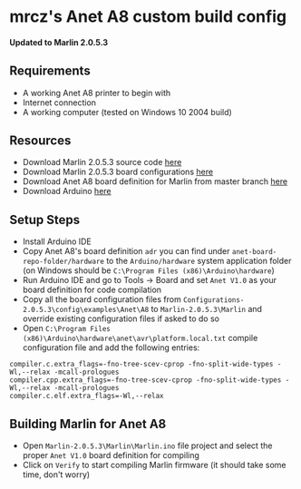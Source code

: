# mrcz's Anet A8 custom build config
#### Updated to Marlin 2.0.5.3

## Requirements

- A working Anet A8 printer to begin with
- Internet connection
- A working computer (tested on Windows 10 2004 build)

## Resources

- Download Marlin 2.0.5.3 source code [here](https://github.com/MarlinFirmware/Marlin/releases)
- Download Marlin 2.0.5.3 board configurations [here](https://github.com/MarlinFirmware/Configurations/releases)
- Download Anet A8 board definition for Marlin from master branch [here](https://github.com/SkyNet3D/anet-board)
- Download Arduino [here](https://www.arduino.cc/en/main/software)

## Setup Steps

- Install Arduino IDE
- Copy Anet A8's board definition `adr` you can find under `anet-board-repo-folder/hardware` to the `Arduino/hardware` system application folder
  (on Windows should be `C:\Program Files (x86)\Arduino\hardware`)
- Run Arduino IDE and go to Tools -> Board and set `Anet V1.0` as your board definition for code compilation
- Copy all the board configuration files from `Configurations-2.0.5.3\config\examples\Anet\A8` to `Marlin-2.0.5.3\Marlin` and override existing configuration files if asked to do so
- Open `C:\Program Files (x86)\Arduino\hardware\anet\avr\platform.local.txt` compile configuration file and add the following entries:

```
compiler.c.extra_flags=-fno-tree-scev-cprop -fno-split-wide-types -Wl,--relax -mcall-prologues
compiler.cpp.extra_flags=-fno-tree-scev-cprop -fno-split-wide-types -Wl,--relax -mcall-prologues
compiler.c.elf.extra_flags=-Wl,--relax
```


## Building Marlin for Anet A8

- Open `Marlin-2.0.5.3\Marlin\Marlin.ino` file project and select the proper `Anet V1.0` board definition for compiling
- Click on `Verify` to start compiling Marlin firmware (it should take some time, don't worry)
